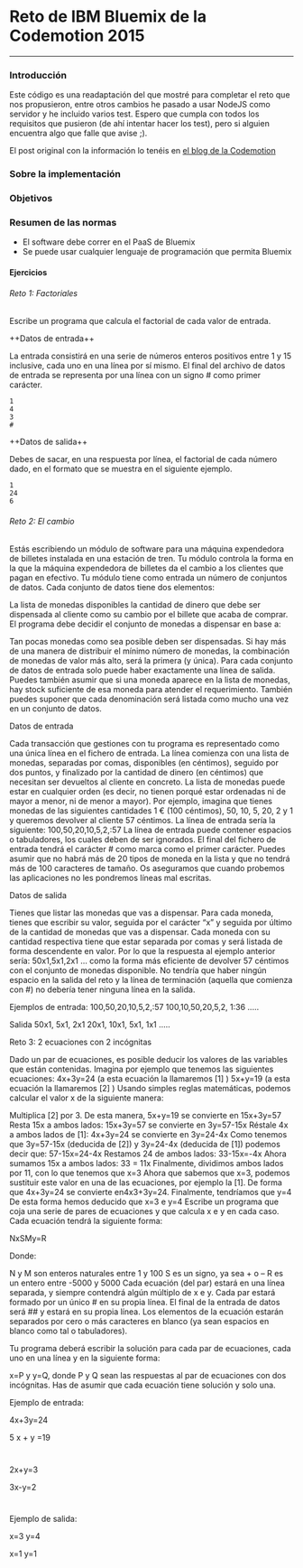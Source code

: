 # Reto de IBM Bluemix de la Codemotion 2015

- - -

### Introducción

Este código es una readaptación del que mostré para completar el reto que nos propusieron, entre otros cambios he pasado a usar NodeJS como servidor y he incluido varios test. Espero que cumpla con todos los requisitos que pusieron (de ahí intentar hacer los test), pero si alguien encuentra algo que falle que avise ;).

El post original con la información lo tenéis en [el blog de la Codemotion](http://blog.codemotion.es/aceptas-el-reto-de-ibm/)

### Sobre la implementación

### Objetivos


### Resumen de las normas

- El software debe correr en el PaaS de Bluemix
- Se puede usar cualquier lenguaje de programación que permita Bluemix

#### Ejercicios

###### Reto 1: Factoriales

Escribe un programa que calcula el factorial de cada valor de entrada.

++Datos de entrada++

La entrada consistirá en una serie de números enteros positivos entre 1 y 15 inclusive, cada uno en una línea por sí mismo. El final del archivo de datos de entrada se representa por una línea con un signo # como primer carácter.

```
1
4
3
#
```

++Datos de salida++

Debes de sacar, en una respuesta por línea, el factorial de cada número dado, en el formato que se muestra en el siguiente ejemplo.

```
1
24
6
```


###### Reto 2: El cambio

Estás escribiendo un módulo de software para una máquina expendedora de billetes instalada en una estación de tren. Tu módulo controla la forma en la que la máquina expendedora de billetes da el cambio a los clientes que pagan en efectivo.
Tu módulo tiene como entrada un número de conjuntos de datos. Cada conjunto de datos tiene dos elementos:

La lista de monedas disponibles
la cantidad de dinero que debe ser dispensada al cliente como su cambio por el billete que acaba de comprar.
El programa debe decidir el conjunto de monedas a dispensar en base a:

Tan pocas monedas como sea posible deben ser dispensadas.
Si hay más de una manera de distribuir el mínimo número de monedas, la combinación de monedas de valor más alto, será la primera (y única).
Para cada conjunto de datos de entrada solo puede haber exactamente una línea de salida. Puedes también asumir que si una moneda aparece en la lista de monedas, hay stock suficiente de esa moneda para atender el requerimiento. También puedes suponer que cada denominación será listada como mucho una vez en un conjunto de datos.

Datos de entrada

Cada transacción que gestiones con tu programa es representado como una única línea en el fichero de entrada. La línea comienza con una lista de monedas, separadas por comas, disponibles (en céntimos), seguido por dos puntos, y finalizado por la cantidad de dinero (en céntimos) que necesitan ser devueltos al cliente en concreto. La lista de monedas puede estar en cualquier orden (es decir, no tienen porqué estar ordenadas ni de mayor a menor, ni de menor a mayor).
Por ejemplo, imagina que tienes monedas de las siguientes cantidades 1 € (100 céntimos), 50, 10, 5, 20, 2 y 1 y queremos devolver al cliente 57 céntimos.
La línea de entrada sería la siguiente:
100,50,20,10,5,2,:57
La línea de entrada puede contener espacios o tabuladores, los cuales deben de ser ignorados. El final del fichero de entrada tendrá el carácter # como marca como el primer carácter. Puedes asumir que no habrá más de 20 tipos de moneda en la lista y que no tendrá más de 100 caracteres de tamaño. Os aseguramos que cuando probemos las aplicaciones no les pondremos líneas mal escritas.

Datos de salida

Tienes que listar las monedas que vas a dispensar. Para cada moneda, tienes que escribir su valor, seguida por el carácter “x” y seguida por último de la cantidad de monedas que vas a dispensar. Cada moneda con su cantidad respectiva tiene que estar separada por comas y será listada de forma descendente en valor. Por lo que la respuesta al ejemplo anterior sería:
50x1,5x1,2x1
… como la forma más eficiente de devolver 57 céntimos con el conjunto de monedas disponible. No tendría que haber ningún espacio en la salida del reto y la línea de terminación (aquella que comienza con #) no debería tener ninguna línea en la salida.

Ejemplos de entrada:
100,50,20,10,5,2,:57
100,10,50,20,5,2, 1:36
.....

Salida
50x1, 5x1, 2x1
20x1, 10x1, 5x1, 1x1
.....

Reto 3: 2 ecuaciones con 2 incógnitas

Dado un par de ecuaciones, es posible deducir los valores de las variables que están contenidas. Imagina por ejemplo que tenemos las siguientes ecuaciones:
4x+3y=24 (a esta ecuación la llamaremos [1] )
5x+y=19 (a esta ecuación la llamaremos [2] )
Usando simples reglas matemáticas, podemos calcular el valor x de la siguiente manera:

Multiplica [2] por 3. De esta manera, 5x+y=19 se convierte en 15x+3y=57
Resta 15x a ambos lados: 15x+3y=57 se convierte en 3y=57-15x
Réstale 4x a ambos lados de [1]: 4x+3y=24 se convierte en 3y=24-4x
Como tenemos que 3y=57-15x (deducida de [2]) y 3y=24-4x (deducida de [1]) podemos decir que: 57-15x=24-4x
Restamos 24 de ambos lados: 33-15x=-4x
Ahora sumamos 15x a ambos lados: 33 = 11x
Finalmente, dividimos ambos lados por 11, con lo que tenemos que x=3
Ahora que sabemos que x=3, podemos sustituir este valor en una de las ecuaciones, por ejemplo la [1]. De forma que 4x+3y=24 se convierte en4x3+3y=24. Finalmente, tendríamos que y=4
De esta forma hemos deducido que x=3 e y=4
Escribe un programa que coja una serie de pares de ecuaciones y que calcula x e y en cada caso. Cada ecuación tendrá la siguiente forma:

NxSMy=R

Donde:

N y M son enteros naturales entre 1 y 100
S es un signo, ya sea + o –
R es un entero entre -5000 y 5000
Cada ecuación (del par) estará en una línea separada, y siempre contendrá algún múltiplo de x e y. Cada par estará formado por un único # en su propia línea. El final de la entrada de datos será ## y estará en su propia línea. Los elementos de la ecuación estarán separados por cero o más caracteres en blanco (ya sean espacios en blanco como tal o tabuladores).

Tu programa deberá escribir la solución para cada par de ecuaciones, cada uno en una línea y en la siguiente forma:

x=P y y=Q, donde P y Q sean las respuestas al par de ecuaciones con dos incógnitas. Has de asumir que cada ecuación tiene solución y solo una.

Ejemplo de entrada:

4x+3y=24

5 x + y =19

#

2x+y=3

3x-y=2

#

##

Ejemplo de salida:

x=3 y=4

x=1 y=1

